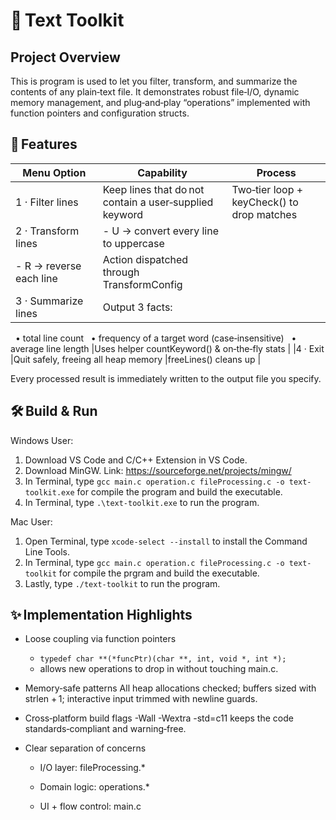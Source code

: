 # 📝 Text Toolkit
## Project Overview
This is program is used to let you filter, transform, and summarize the contents of any plain‑text file.
It demonstrates robust file‑I/O, dynamic memory management, and plug‑and‑play “operations” implemented with function pointers and configuration structs.

## 🔑 Features
|Menu Option	        |Capability	                            |Process          |
|-----------------------|---------------------------------------|-----------------|
|1 · Filter lines	    |Keep lines that do not contain a user‑supplied keyword	                                                        |Two‑tier loop + keyCheck() to drop matches                                                        |
|2 · Transform lines	|- U → convert every line to uppercase
- R → reverse each line	                                        |Action dispatched through TransformConfig                                                           |
|3 · Summarize lines	|Output 3 facts:
  • total line count
  • frequency of a target word (case‑insensitive)
  • average line length	                                        |Uses helper countKeyword() & on‑the‑fly stats                                                                             |
|4 · Exit	            |Quit safely, freeing all heap memory	|freeLines() cleans up                                                                                |

Every processed result is immediately written to the output file you specify.

## 🛠️ Build & Run
Windows User: 
1. Download VS Code and C/C++ Extension in VS Code.
2. Download MinGW. Link: https://sourceforge.net/projects/mingw/
3. In Terminal, type `gcc main.c operation.c fileProcessing.c -o text-toolkit.exe` for compile the program and build the executable.
4. In Terminal, type `.\text-toolkit.exe` to run the program.

Mac User:
1. Open Terminal, type `xcode-select --install` to install the Command Line Tools.
2. In Terminal, type `gcc main.c operation.c fileProcessing.c -o text-toolkit` for compile the prgram and build the executable.
3. Lastly, type `./text-toolkit` to run the program.


## ✨ Implementation Highlights
- Loose coupling via function pointers

    - `typedef char **(*funcPtr)(char **, int, void *, int *);`  
    - allows new operations to drop in without touching main.c.

- Memory‑safe patterns
All heap allocations checked; buffers sized with strlen + 1; interactive input trimmed with newline guards.

- Cross‑platform build flags
-Wall -Wextra -std=c11 keeps the code standards‑compliant and warning‑free.

- Clear separation of concerns

    - I/O layer: fileProcessing.*

    - Domain logic: operations.*

    - UI + flow control: main.c


